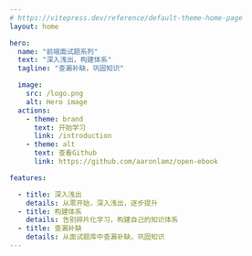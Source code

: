 ```yaml
---
# https://vitepress.dev/reference/default-theme-home-page
layout: home

hero:
  name: "前端面试题系列"
  text: "深入浅出，构建体系"
  tagline: "查漏补缺，巩固知识"

  image:
    src: /logo.png
    alt: Hero image
  actions:
    - theme: brand
      text: 开始学习
      link: /introduction
    - theme: alt
      text: 查看Github
      link: https://github.com/aaronlamz/open-ebook

features:

  - title: 深入浅出
    details: 从零开始，深入浅出，逐步提升
  - title: 构建体系
    details: 告别碎片化学习，构建自己的知识体系
  - title: 查漏补缺
    details: 从面试题库中查漏补缺，巩固知识
---
```



